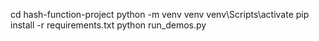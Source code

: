 cd hash-function-project
python -m venv venv
venv\Scripts\activate
pip install -r requirements.txt
python run_demos.py